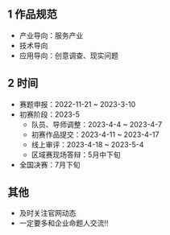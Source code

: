 ## 1 作品规范

- 产业导向：服务产业
- 技术导向
- 应用导向：创意调查、现实问题

## 2 时间

- 赛题申报：2022-11-21 ~ 2023-3-10
- 初赛阶段：2023-5
  - 队员、导师调整：2023-4-4 ~ 2023-4-7
  - 初赛作品提交：2023-4-11 ~ 2023-4-17
  - 线上审评：2023-4-18 ~ 2023-5-4
  - 区域赛现场答辩：5月中下旬
- 全国决赛：7月下旬

## 其他

- 及时关注官网动态
- 一定要多和企业命题人交流‼
